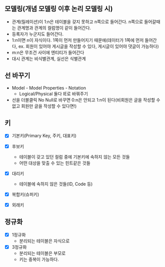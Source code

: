## 모델링(개념 모델링 이후 논리 모델링 시)
- 관계(릴레이션)이 1:n은 테이블을 갖지 못하고 n쪽으로 들어간다. n쪽으로 들어갈때는 관계명과 관계의 컬럼명이 같이 들어간다.
- 등록자가 누군지도 들어간다.
- 1:n이면 n이 자식이다. 1쪽이 먼저 만들어지기 때문에(데이터가 1쪽에 먼저 들어간다, ex. 회원이 있어야 게시글을 작성할 수 있다, 게시글이 있어야 댓글이 가능하다)
- m:n은 무조건 사이에 엔티티가 들어간다
- 대시 관계는 비식별관계, 실선은 식별관계




## 선 바꾸기
- Model - Model Properties - Notation
  - Logical/Physical 둘다 IE로 바꿔주기
- 선을 더블클릭 No Null로 바꾸면 0:n은 안되고 1:n이 된다(비회원은 글을 작성할 수 없고 회원만 글을 작성할 수 있다면!)

## 키
- [x] 기본키(Primary Key, 주키, 대표키)
- [x] 후보키
  - 테이블이 갖고 있던 컬럼 중에 기본키에 속하지 않는 모든 것들
  - 어떤 대상을 맞출 수 있는 힌트같은 것들
- [x] 대리키
  - 테이블에 속하지 않은 것들(ID, Code 등)
- [x] 복합키(슈퍼키)
- [x] 외래키


## 정규화
- [x] 1정규화
  - 분리되는 테이블은 자식으로
- [x] 3정규화
  - 분리되는 테이블은 부모로
  - 키는 중복이 가능하다.
